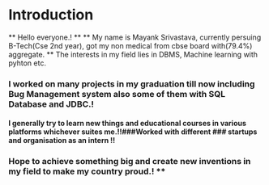 # Introduction
** Hello everyone.! **
** My name is Mayank Srivastava, currently persuing B-Tech(Cse 2nd year), got my non medical from cbse board with(79.4%) aggregate. ** The interests in my field lies in DBMS, Machine learning with pyhton etc.

### I worked on many projects in my graduation till now including Bug Management system also some of them with SQL Database and JDBC.!

#### I generally try to learn new things and educational courses in various platforms whichever suites me.!!###Worked with different ### startups and organisation as an intern !!
### Hope to achieve something big and create new inventions in my field to make my country proud.! **